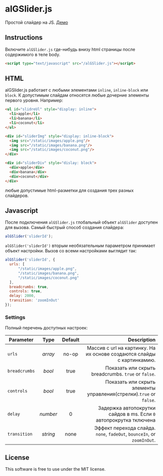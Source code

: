 alGSlider.js
========

Простой слайдер на JS.
[Демо](http://alger2008.wixsite.com/slider)

## Instructions
Включите `alGSlider.js` где-нибудь внизу html страницы после содержимого в теле body.

```html
<script type="text/javascript" src="/alGSlider.js"></script>
```

## HTML
alGSlider.js работает с любыми элементами `inline`, `inline-block` или `block`.
К допустимым слайдам относятся любые дочерние элементы первого уровня. Например:

```html
<ul id="slidreUl" style="display: inline">
  <li>apple</li>
  <li>banana</li>
  <li>coconut</li>
</ul>

<div id="sliderImg" style="display: inline-block">
  <img src="/static/images/apple.png"/>
  <img src="/static/images/banana.png"/>
  <img src="/static/images/coconut.png"/>
</div>

<div id="sliderDiv" style="dislay: block">
  <div>apple</div>
  <div>banana</div>
  <div>coconut</div>
</div>
```
любые допустимые html-разметки для создания трех разных слайдеров. 

## Javascript
После подключения `alGSlider.js` глобальный объект `alGSlider` доступен для вызова. Самый быстрый способ создания слайдера:

```javascript
alGSlider('sliderId');
```

`alGSlider('sliderId')` вторым необязательным параметром принимает объект настройки. Вызов со всеми настройками выглядит так:

```javascript
alGSlider('sliderId', {
  urls: [
      "/static/images/apple.png",
      "/static/images/banana.png",
      "/static/images/coconut.png"
  ],
  breadcrumbs: true,
  controls: true,
  delay: 2000,
  transition: 'zoomInOut'
});
```

### Settings
Полный перечень доступных настроек:

| Parameter     | Type      | Default    | Description                                                                   |
| ------------- |:---------:|:----------:| -----------------------------------------------------------------------------:|
| `urls`        | _array_   | no-op      | Массив с url на картинку. На их основе создаются слайды с картинкамию.        | 
| `breadcrumbs` | _bool_    | true       | Показать или скрыть breadcrumbs. `true` or `false`.                           |
| `controls`    | _bool_    | true       | Показать или скрыть элементы управления(стрелки).`true` or `false`.           |
| `delay`       | _number_  | 0          | Задержка автопокрутки сайдов в ms. Если `0` автопрокрутка тключена            |
| `transition`  | _string_  | none       | Эффект перехода слайда. `none`, `fadeOut`, `bounceIn`, or `zoomInOut`.        |

## License

This software is free to use under the MIT license.